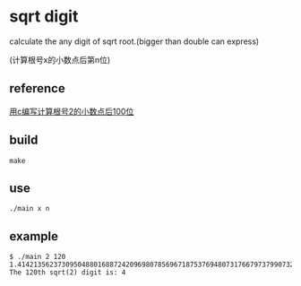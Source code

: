 # sqrt digit

calculate the any digit of sqrt root.(bigger than double can express)

(计算根号x的小数点后第n位)

## reference

[用c编写计算根号2的小数点后100位](http://zhidao.baidu.com/link?url=NTNequSIXB5Hq38HGD1lxCTIXxaC8kKZQUZdNj-EGhu6JZmWMLFyOQmiPdZ4DW-lntPZit-ceHWNZwDKE9Q4Cq)

## build

    make

## use

    ./main x n

## example

    $ ./main 2 120
    1.414213562373095048801688724209698078569671875376948073176679737990732478462107038850387534327641572735013846230912297034
    The 120th sqrt(2) digit is: 4
